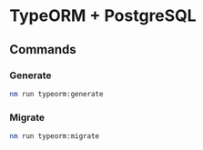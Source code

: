 # TypeORM + PostgreSQL

## Commands
### Generate
```bash
nm run typeorm:generate
```
### Migrate
```bash
nm run typeorm:migrate
```
